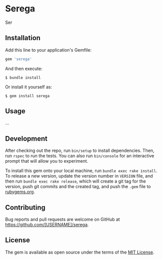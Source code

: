 # Serega

Ser

## Installation

Add this line to your application's Gemfile:

```ruby
gem 'serega'
```

And then execute:

    $ bundle install

Or install it yourself as:

    $ gem install serega

## Usage

...

## Development

After checking out the repo, run `bin/setup` to install dependencies. Then, run `rspec` to run the tests. You can also run `bin/console` for an interactive prompt that will allow you to experiment.

To install this gem onto your local machine, run `bundle exec rake install`. To release a new version, update the version number in `VERSION` file, and then run `bundle exec rake release`, which will create a git tag for the version, push git commits and the created tag, and push the `.gem` file to [rubygems.org](https://rubygems.org).

## Contributing

Bug reports and pull requests are welcome on GitHub at https://github.com/[USERNAME]/serega.

## License

The gem is available as open source under the terms of the [MIT License](https://opensource.org/licenses/MIT).
